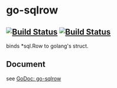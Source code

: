 # go-sqlrow
[![Build Status](https://travis-ci.org/nasa9084/go-sqlrow.svg?branch=master)](https://travis-ci.org/nasa9084/go-sqlrow)
[![Build Status](https://travis-ci.org/nasa9084/go-sqlrow.svg?branch=master)](https://travis-ci.org/nasa9084/go-sqlrow)
------------

binds *sql.Row to golang's struct.

## Document

see [GoDoc: go-sqlrow](https://godoc.org/github.com/nasa9084/go-sqlrow)

